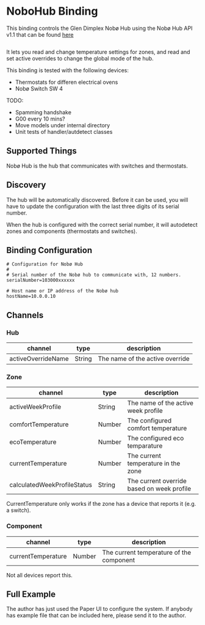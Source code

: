 # NoboHub Binding

This binding controls the Glen Dimplex Nobø Hub using the Nobø Hub API v1.1 that can be found <a href="https://www.glendimplex.se/media/15650/nobo-hub-api-v-1-1-integration-for-advanced-users.pdf">here</a>

<img href="doc/nobohub.jpg"/>

It lets you read and change temperature settings for zones, and read and set active overrides to change the global 
mode of the hub.

This binding is tested with the following devices:

* Thermostats for differen electrical ovens
* Nobø Switch SW 4

TODO:

* Spamming handshake
* G00 every 10 mins?
* Move models under internal directory
* Unit tests of handler/autdetect classes

## Supported Things

Nobø Hub is the hub that communicates with switches and thermostats. 

## Discovery

The hub will be automatically discovered. Before it can be used, you will have to update the configuration
with the last three digits of its serial number.

When the hub is configured with the correct serial number, it will autodetect zones and components (thermostats and switches). 

## Binding Configuration

```
# Configuration for Nobø Hub
#
# Serial number of the Nobø hub to communicate with, 12 numbers.
serialNumber=103000xxxxxx

# Host name or IP address of the Nobø hub
hostName=10.0.0.10
```

## Channels

### Hub

| channel             | type   | description                      |
|---------------------|--------|----------------------------------|
| activeOverrideName  | String | The name of the active override  |

### Zone

| channel                      | type   | description                                |
|------------------------------|--------|--------------------------------------------|
| activeWeekProfile            | String | The name of the active week profile        |
| comfortTemperature           | Number | The configured comfort temperature         |
| ecoTemperature               | Number | The configured eco temparature             |
| currentTemperature           | Number | The current temperature in the zone        |
| calculatedWeekProfileStatus  | String | The current override based on week profile |

CurrentTemperature only works if the zone has a device that reports it (e.g. a switch).

### Component

| channel             | type   | description                              |
|---------------------|--------|------------------------------------------|
| currentTemperature  | Number | The current temperature of the component |

Not all devices report this.

## Full Example

The author has just used the Paper UI to configure the system. If anybody has example file that can be included 
here, please send it to the author.
